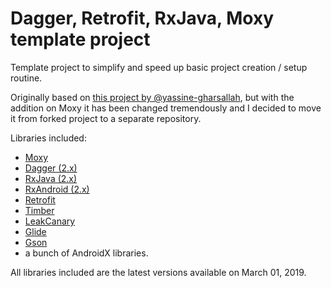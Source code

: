 # Dagger, Retrofit, RxJava, Moxy template project
Template project to simplify and speed up basic project creation / setup routine. 

Originally based on [this project by @yassine-gharsallah](https://github.com/yassine-gharsallah/marvel), but with the addition on Moxy it has been changed tremendously and I decided to move it from forked project to a separate repository.

Libraries included:
- [Moxy](https://github.com/Arello-Mobile/Moxy)
- [Dagger (2.x)](https://github.com/google/dagger)
- [RxJava (2.x)](https://github.com/ReactiveX/RxJava)
- [RxAndroid (2.x)](https://github.com/ReactiveX/RxAndroid)
- [Retrofit](https://github.com/square/retrofit)
- [Timber](https://github.com/JakeWharton/timber) 
- [LeakCanary](https://github.com/square/leakcanary)
- [Glide](https://github.com/bumptech/glide)
- [Gson](https://github.com/google/gson)
- a bunch of AndroidX libraries.

All libraries included are the latest versions available on March 01, 2019.
